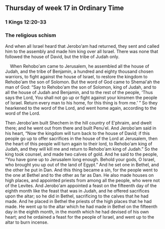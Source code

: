 ## Thursday of week 17 in Ordinary Time

### 1 Kings 12:20-33

### The religious schism

And when all Israel heard that Jeroboʹam had returned, they sent and called him to the assembly and made him king over all Israel. There was none that followed the house of David, but the tribe of Judah only.

    When Rehoboʹam came to Jerusalem, he assembled all the house of Judah, and the tribe of Benjamin, a hundred and eighty thousand chosen warriors, to fight against the house of Israel, to restore the kingdom to Rehoboʹam the son of Solomon. But the word of God came to Shemaiʹah the man of God: “Say to Rehoboʹam the son of Solomon, king of Judah, and to all the house of Judah and Benjamin, and to the rest of the people, ‘Thus says the Lord, You shall not go up or fight against your kinsmen the people of Israel. Return every man to his home, for this thing is from me.’ ” So they hearkened to the word of the Lord, and went home again, according to the word of the Lord.

Then Jeroboʹam built Shechem in the hill country of Eʹphraim, and dwelt there; and he went out from there and built Penuʹel. And Jeroboʹam said in his heart, “Now the kingdom will turn back to the house of David; if this people go up to offer sacrifices in the house of the Lord at Jerusalem, then the heart of this people will turn again to their lord, to Rehoboʹam king of Judah, and they will kill me and return to Rehoboʹam king of Judah.” So the king took counsel, and made two calves of gold. And he said to the people, “You have gone up to Jerusalem long enough. Behold your gods, O Israel, who brought you up out of the land of Egypt.” And he set one in Bethel, and the other he put in Dan. And this thing became a sin, for the people went to the one at Bethel and to the other as far as Dan. He also made houses on high places, and appointed priests from among all the people, who were not of the Levites. And Jeroboʹam appointed a feast on the fifteenth day of the eighth month like the feast that was in Judah, and he offered sacrifices upon the altar; so he did in Bethel, sacrificing to the calves that he had made. And he placed in Bethel the priests of the high places that he had made. He went up to the altar which he had made in Bethel on the fifteenth day in the eighth month, in the month which he had devised of his own heart; and he ordained a feast for the people of Israel, and went up to the altar to burn incense.